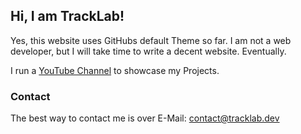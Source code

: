 ## Hi, I am TrackLab!

Yes, this website uses GitHubs default Theme so far. I am not a web developer, but I will take time to write a decent website. Eventually.

I run a [YouTube Channel](https://www.youtube.com/c/TrackLab/featured) to showcase my Projects.

### Contact
The best way to contact me is over E-Mail: contact@tracklab.dev
